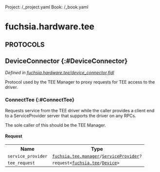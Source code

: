 Project: /_project.yaml
Book: /_book.yaml

# fuchsia.hardware.tee


## **PROTOCOLS**

## DeviceConnector {:#DeviceConnector}
*Defined in [fuchsia.hardware.tee/device_connector.fidl](https://fuchsia.googlesource.com/fuchsia/+/master/zircon/system/fidl/fuchsia-hardware-tee/device_connector.fidl#12)*

 Protocol used by the TEE Manager to proxy requests for TEE access to the driver.

### ConnectTee {:#ConnectTee}

 Requests service from the TEE driver while the caller provides a client end to a
 ServiceProvider server that supports the driver on any RPCs.

 The sole caller of this should be the TEE Manager.

#### Request
<table>
    <tr><th>Name</th><th>Type</th></tr>
    <tr>
            <td><code>service_provider</code></td>
            <td>
                <code><a class='link' href='../fuchsia.tee.manager/index.html'>fuchsia.tee.manager</a>/<a class='link' href='../fuchsia.tee.manager/index.html#ServiceProvider'>ServiceProvider</a>?</code>
            </td>
        </tr><tr>
            <td><code>tee_request</code></td>
            <td>
                <code>request&lt;<a class='link' href='../fuchsia.tee/index.html'>fuchsia.tee</a>/<a class='link' href='../fuchsia.tee/index.html#Device'>Device</a>&gt;</code>
            </td>
        </tr></table>


















